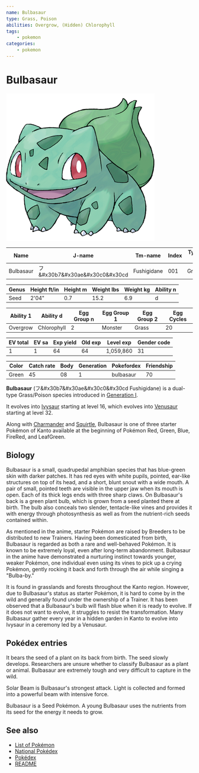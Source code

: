 ```yaml
---
name: Bulbasaur
type: Grass, Poison
abilities: Overgrow, (Hidden) Chlorophyll
tags:
    - pokemon
categories:
    - pokemon
---
```


# Bulbasaur


![Bulbasaur](images/001.png)

| **Name** | **J-name** |**Tm-name** |**Index** |**Type 1** |**Type 2** |
|----|----|----|----|----|----|
| Bulbasaur | &#x30d5;&#x30b7&#x30ae&#x30c0&#x30cd | Fushigidane | 001 | Grass | Poison |

| **Genus** |**Height ft/in** |**Height m** | **Weight lbs** | **Weight kg** | **Ability n** |
|----|----|----|----|----|----|
| Seed | 2'04" | 0.7 | 15.2 | 6.9 | d |

| **Ability 1** |**Ability d** | **Egg Group n** | **Egg Group 1** | **Egg Group 2** | **Egg Cycles** |
|----|----|----|----|----|----|
| Overgrow | Chlorophyll | 2 | Monster | Grass | 20 |

| **EV total** |**EV sa** | **Exp yield** | **Old exp** | **Level exp** | **Gender code** |
|----|----|----|----|----|----|
| 1 | 1 | 64 | 64 | 1,059,860 | 31 |

| **Color** | **Catch rate** | **Body** | **Generation** | **Pokefordex** | **Friendship** |
|----|----|----|----|----|----|
| Green | 45 | 08 | 1 | bulbasaur | 70 |

**Bulbasaur** (&#x30d5;&#x30b7&#x30ae&#x30c0&#x30cd Fushigidane) is a dual-type Grass/Poison species introduced in [Generation I](national_pokedex.md#generation-i).

It evolves into [Ivysaur](Ivysaur.md) starting at level 16, which evolves into [Venusaur](Venusaur.md) starting at level 32.

Along with [Charmander](Charmander.md) and [Squirtle](Squirtle.md), Bulbasaur is one of three starter Pokémon of Kanto available at the beginning of Pokémon Red, Green, Blue, FireRed, and LeafGreen.

## Biology

Bulbasaur is a small, quadrupedal amphibian species that has blue-green skin with darker patches. It has red eyes with white pupils, pointed, ear-like structures on top of its head, and a short, blunt snout with a wide mouth. A pair of small, pointed teeth are visible in the upper jaw when its mouth is open. Each of its thick legs ends with three sharp claws. On Bulbasaur's back is a green plant bulb, which is grown from a seed planted there at birth. The bulb also conceals two slender, tentacle-like vines and provides it with energy through photosynthesis as well as from the nutrient-rich seeds contained within.

As mentioned in the anime, starter Pokémon are raised by Breeders to be distributed to new Trainers. Having been domesticated from birth, Bulbasaur is regarded as both a rare and well-behaved Pokémon. It is known to be extremely loyal, even after long-term abandonment. Bulbasaur in the anime have demonstrated a nurturing instinct towards younger, weaker Pokémon, one individual even using its vines to pick up a crying Pokémon, gently rocking it back and forth through the air while singing a "Bulba-by."

It is found in grasslands and forests throughout the Kanto region. However, due to Bulbasaur's status as starter Pokémon, it is hard to come by in the wild and generally found under the ownership of a Trainer. It has been observed that a Bulbasaur's bulb will flash blue when it is ready to evolve. If it does not want to evolve, it struggles to resist the transformation. Many Bulbasaur gather every year in a hidden garden in Kanto to evolve into Ivysaur in a ceremony led by a Venusaur.

## Pokédex entries

It bears the seed of a plant on its back from birth. The seed slowly develops. Researchers are unsure whether to classify Bulbasaur as a plant or animal. Bulbasaur are extremely tough and very difficult to capture in the wild.

Solar Beam is Bulbasaur's strongest attack. Light is collected and formed into a powerful beam with intensive force.

Bulbasaur is a Seed Pokémon. A young Bulbasaur uses the nutrients from its seed for the energy it needs to grow.

## See also

- [List of Pokémon](../pokemon.md)
- [National Pokédex](../national_pokedex.md)
- [Pokédex](../pokedex.md)
- [README](../README.md)
